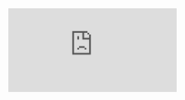 <html>
  <head>
    <title>Juan Contreras resume</title>
  </head>
  <body style="width:100%; height:100%; margin:0;">
    <embed src="https://jcontrmo.github.io/resume/JuanResume2020a.pdf" type="application/pdf"/>
   </body>
</html>
